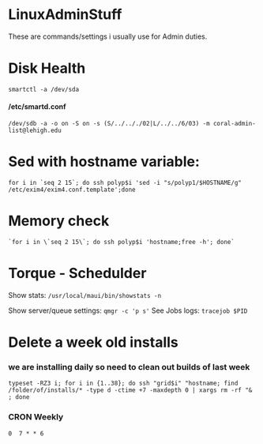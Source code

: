 # LinuxAdminStuff
These are commands/settings i usually use for Admin duties.



# Disk Health
`smartctl -a /dev/sda`
#### /etc/smartd.conf
`/dev/sdb -a -o on -S on -s (S/../.././02|L/../../6/03) -m coral-admin-list@lehigh.edu`


# Sed with hostname variable:
<p><code>for i in `seq 2 15`; do ssh polyp$i 'sed -i "s/polyp1/$HOSTNAME/g" /etc/exim4/exim4.conf.template';done</code></p>


# Memory check
<p><code>`for i in \`seq 2 15\`; do ssh polyp$i 'hostname;free -h'; done`</code></p>


# Torque - Schedulder
 Show stats:
 `/usr/local/maui/bin/showstats -n`
 
 Show server/queue settings:
 `qmgr -c 'p s'`
 See Jobs logs:
`tracejob $PID`
# Delete a week old installs
### we are installing daily so need to clean out builds of last week 

`typeset -RZ3 i; for i in {1..38}; do ssh "grid$i" "hostname; find /folder/of/installs/* -type d -ctime +7 -maxdepth 0 | xargs rm -rf "& ; done`
### CRON  Weekly
`0  7 * * 6 `
